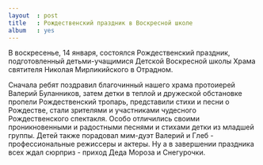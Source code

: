 ```yaml
---
layout  : post
title   : Рождественский праздник в Воскресной школе
album   : yes
---
```

В воскресенье, 14 января, состоялся Рождественский праздник, подготовленный детьми-учащимися Детской Воскресной школы Храма святителя Николая Мирликийского в Отрадном.

Сначала ребят поздравил благочинный нашего храма протоиерей Валерий Буланников, затем детки в теплой и дружеской обстановке пропели Рождественский тропарь, представили стихи и песни о Рождестве, стали зрителями и участниками чудесного Рождественского спектакля. Особо отличились своими проникновенными и радостными песнями и стихами детки из младшей группы. Детей также порадовал мим-дуэт Валерий и Глеб - профессиональные режиссеры и актеры. Ну а в завершении праздника всех ждал сюрприз - приход Деда Мороза и Снегурочки.
